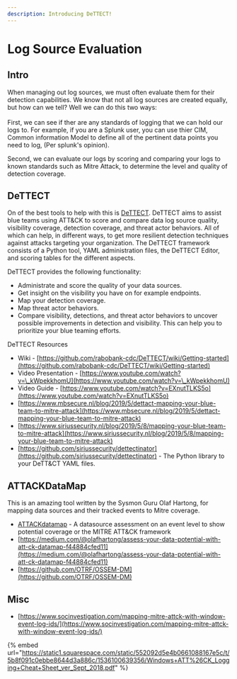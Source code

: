 ```yaml
---
description: Introducing DeTTECT!
---
```


# Log Source Evaluation

## Intro

When managing out log sources, we must often evaluate them for their detection capabilities. We know that not all log sources are created equally, but how can we tell? Well we can do this two ways:\
\
First, we can see if ther are any standards of logging that we can hold our logs to. For example, if you are a Splunk user, you can use thier CIM, Common information Model to define all of the pertinent data points you need to log, (Per splunk's opinion).

Second, we can evaluate our logs by scoring and comparing your logs to known standards such as Mitre Attack, to determine the level and quality of detection coverage.

## DeTTECT

On of the best tools to help with this is [DeTTECT](https://github.com/rabobank-cdc/DeTTECT). DeTTECT aims to assist blue teams using ATT\&CK to score and compare data log source quality, visibility coverage, detection coverage, and threat actor behaviors. All of which can help, in different ways, to get more resilient detection techniques against attacks targeting your organization. The DeTTECT framework consists of a Python tool, YAML administration files, the DeTTECT Editor, and scoring tables for the different aspects.

DeTTECT provides the following functionality:&#x20;

* Administrate and score the quality of your data sources.&#x20;
* Get insight on the visibility you have on for example endpoints.&#x20;
* Map your detection coverage.&#x20;
* Map threat actor behaviors.&#x20;
* Compare visibility, detections, and threat actor behaviors to uncover possible improvements in detection and visibility. This can help you to prioritize your blue teaming efforts.

DeTTECT Resources

* Wiki - [https://github.com/rabobank-cdc/DeTTECT/wiki/Getting-started](https://github.com/rabobank-cdc/DeTTECT/wiki/Getting-started)
* Video Presentation - [https://www.youtube.com/watch?v=\_kWpekkhomU](https://www.youtube.com/watch?v=\_kWpekkhomU)
* Video Guide - [https://www.youtube.com/watch?v=EXnutTLKS5o](https://www.youtube.com/watch?v=EXnutTLKS5o)
* [https://www.mbsecure.nl/blog/2019/5/dettact-mapping-your-blue-team-to-mitre-attack](https://www.mbsecure.nl/blog/2019/5/dettact-mapping-your-blue-team-to-mitre-attack)
* [https://www.siriussecurity.nl/blog/2019/5/8/mapping-your-blue-team-to-mitre-attack](https://www.siriussecurity.nl/blog/2019/5/8/mapping-your-blue-team-to-mitre-attack)
* [https://github.com/siriussecurity/dettectinator](https://github.com/siriussecurity/dettectinator) - The Python library to your DeTT\&CT YAML files.

## ATTACKDataMap

This is an amazing tool written by the Sysmon Guru Olaf Hartong, for mapping data sources and their tracked events to Mitre coverage.

* [ATTACKdatamap](https://github.com/olafhartong/ATTACKdatamap) - A datasource assessment on an event level to show potential coverage or the MITRE ATT\&CK framework
* [https://medium.com/@olafhartong/assess-your-data-potential-with-att-ck-datamap-f44884cfed11](https://medium.com/@olafhartong/assess-your-data-potential-with-att-ck-datamap-f44884cfed11)
* [https://github.com/OTRF/OSSEM-DM](https://github.com/OTRF/OSSEM-DM)

## Misc

* [https://www.socinvestigation.com/mapping-mitre-attck-with-window-event-log-ids/](https://www.socinvestigation.com/mapping-mitre-attck-with-window-event-log-ids/)

{% embed url="https://static1.squarespace.com/static/552092d5e4b0661088167e5c/t/5b8f091c0ebbe8644d3a886c/1536100639356/Windows+ATT%26CK_Logging+Cheat+Sheet_ver_Sept_2018.pdf" %}
